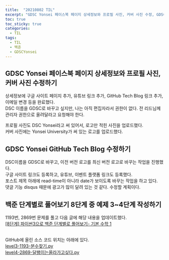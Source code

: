 ```yaml
---
title:  "20210802 TIL"
excerpt: "GDSC Yonsei 페이스북 페이지 상세정보와 프로필 사진, 커버 사진 수정, GDSC Yonsei GitHub Tech Blog 수정, 백준 단계별로 풀어보기 8단계 중 예제 3~4단계 작성(1193번, 2869번)"
toc: true
toc_sticky: true
categories:
  - TIL
tags:
  - TIL
  - 백준  
  - GDSCYonsei
---
```


## GDSC Yonsei 페이스북 페이지 상세정보와 프로필 사진, 커버 사진 수정하기
상세정보에 구글 사이트 페이지 추가, 유튜브 링크 추가, GitHub Tech Blog 링크 추가, 이메일 변경 등을 완료했다.  
DSC 이름을 GDSC로 바꾸고 싶지만, 나는 아직 편집자라서 권한이 없다. 전 리드님께 관리자 권한으로 올려달라고 요청해야 한다.  

프로필 사진도 DSC Yonsei라고 써 있어서, 로고만 적힌 사진을 업로드했다.  
커버 사진에는 Yonsei University가 써 있는 로고를 업로드했다.  

## GDSC Yonsei GitHub Tech Blog 수정하기
DSC이름을 GDSC로 바꾸고, 이전 버전 로고를 최신 버전 로고로 바꾸는 작업을 진행했다.  
구글 사이트 링크도 등록하고, 유튜브, 이벤트 플랫폼 링크도 등록했다.  
포스트 제목 아래에 read-time이 아니라 date가 보이도록 바꾸는 작업을 하고 있다.  
댓글 기능 disqus 때문에 광고가 많이 달려 있는 것 같다. 수정할 계획이다.  

## 백준 단계별로 풀어보기 8단계 중 예제 3\~4단계 작성하기  
1193번, 2869번 문제를 풀고 다음 글에 해당 내용을 업데이트했다.    
[[8단계] 파이썬3으로 백준 단계별로 풀어보기- 기본 수학 1](https://leeryeongsong.github.io/baekjoon/baekjoon-step-by-step-python3-step8/)  
<br>

GitHub에 올린 소스 코드 위치는 아래에 있다.  
[level3-1193-분수찾기.py](https://github.com/leeryeongsong/baekjoon-step-by-step-python3/blob/main/step8/level3-1193-%EB%B6%84%EC%88%98%EC%B0%BE%EA%B8%B0.py)  
[level4-2869-달팽이는올라가고싶다.py](https://github.com/leeryeongsong/baekjoon-step-by-step-python3/blob/main/step8/level4-2869-%EB%8B%AC%ED%8C%BD%EC%9D%B4%EB%8A%94%EC%98%AC%EB%9D%BC%EA%B0%80%EA%B3%A0%EC%8B%B6%EB%8B%A4.py)
<br>
<br>
